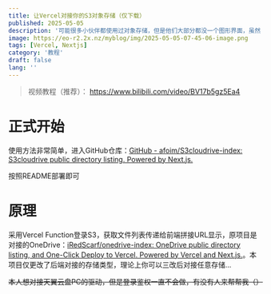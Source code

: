 ```yaml
---
title: 让Vercel对接你的S3对象存储（仅下载）
published: 2025-05-05
description: '可能很多小伙伴都使用过对象存储，但是他们大部分都没一个图形界面，虽然近年来有了AList这么一个非常全能的服务，但是仍然需要独立服务器，本篇将使用Vercel Function搭建一个精美的S3文件下载'
image: https://eo-r2.2x.nz/myblog/img/2025-05-05-07-45-06-image.png
tags: [Vercel, Nextjs]
category: '教程'
draft: false 
lang: ''
---
```


> 视频教程（推荐）： https://www.bilibili.com/video/BV17b5gz5Ea4

# 正式开始

使用方法非常简单，进入GitHub仓库：[GitHub - afoim/S3cloudrive-index: S3cloudrive public directory listing. Powered by Next.js.](https://github.com/afoim/S3cloudrive-index)

按照README部署即可

# 原理

采用Vercel Function登录S3，获取文件列表传递给前端拼接URL显示，原项目是对接的OneDrive：[iRedScarf/onedrive-index: OneDrive public directory listing, and One-Click Deploy to Vercel. Powered by Vercel and Next.js.](https://github.com/iRedScarf/onedrive-index)。本项目仅更改了后端对接的存储类型，理论上你可以三改后对接任意存储...

~~本人想对接天翼云盘PC的驱动，但是登录鉴权一直不会做，有没有人来帮帮我（）~~
